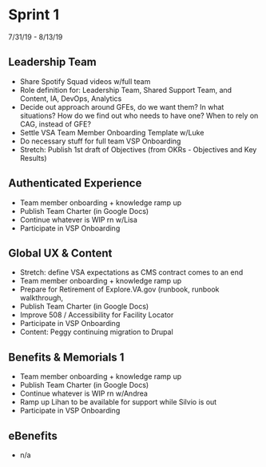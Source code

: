 # Sprint 1
7/31/19 - 8/13/19

## Leadership Team
- Share Spotify Squad videos w/full team
- Role definition for: Leadership Team, Shared Support Team, and Content, IA, DevOps, Analytics
- Decide out approach around GFEs, do we want them? In what situations? How do we find out who needs to have one? When to rely on CAG, instead of GFE?
- Settle VSA Team Member Onboarding Template w/Luke
- Do necessary stuff for full team VSP Onboarding
- Stretch: Publish 1st draft of Objectives (from OKRs - Objectives and Key Results)

## Authenticated Experience
- Team member onboarding + knowledge ramp up
- Publish Team Charter (in Google Docs)
- Continue whatever is WIP rn w/Lisa 
- Participate in VSP Onboarding

## Global UX & Content
- Stretch: define VSA expectations as CMS contract comes to an end
- Team member onboarding + knowledge ramp up
- Prepare for Retirement of Explore.VA.gov (runbook, runbook walkthrough, 
- Publish Team Charter (in Google Docs)
- Improve 508 / Accessibility for Facility Locator
- Participate in VSP Onboarding
- Content: Peggy continuing migration to Drupal

## Benefits & Memorials 1
- Team member onboarding + knowledge ramp up
- Publish Team Charter (in Google Docs)
- Continue whatever is WIP rn w/Andrea 
- Ramp up Lihan to be available for support while Silvio is out 
- Participate in VSP Onboarding

## eBenefits
- n/a


